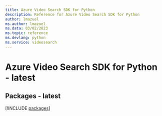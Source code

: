```yaml
---
title: Azure Video Search SDK for Python
description: Reference for Azure Video Search SDK for Python
author: lmazuel
ms.author: lmazuel
ms.data: 03/02/2023
ms.topic: reference
ms.devlang: python
ms.service: videosearch
---
```

# Azure Video Search SDK for Python - latest
## Packages - latest
[!INCLUDE [packages](video-search-index.md)]